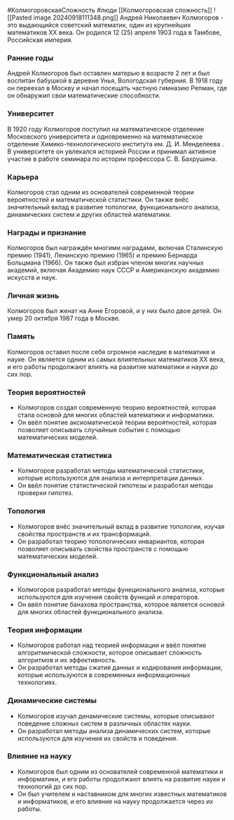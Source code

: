 #КолмогоровскаяСложность #люди
[[Колмогоровская сложность]]
![[Pasted image 20240918111348.png]]
Андрей Николаевич Колмогоров - это выдающийся советский математик, один из крупнейших математиков XX века. Он родился 12 (25) апреля 1903 года в Тамбове, Российская империя.

### Ранние годы

Андрей Колмогоров был оставлен матерью в возрасте 2 лет и был воспитан бабушкой в деревне Унья, Вологодская губерния. В 1918 году он переехал в Москву и начал посещать частную гимназию Репман, где он обнаружил свои математические способности.

### Университет

В 1920 году Колмогоров поступил на математическое отделение Московского университета и одновременно на математическое отделение Химико-технологического института им. Д. И. Менделеева . В университете он увлекался историей России и принимал активное участие в работе семинара по истории профессора С. В. Бахрушина.

### Карьера

Колмогоров стал одним из основателей современной теории вероятностей и математической статистики. Он также внёс значительный вклад в развитие топологии, функционального анализа, динамических систем и других областей математики.

### Награды и признание

Колмогоров был награждён многими наградами, включая Сталинскую премию (1941), Ленинскую премию (1965) и премию Бернарда Больцмана (1966). Он также был избран членом многих научных академий, включая Академию наук СССР и Американскую академию искусств и наук.

### Личная жизнь

Колмогоров был женат на Анне Егоровой, и у них было двое детей. Он умер 20 октября 1987 года в Москве.

### Память

Колмогоров оставил после себя огромное наследие в математике и науке. Он является одним из самых влиятельных математиков XX века, и его работы продолжают влиять на развитие математики и науки до сих пор. 



### Теория вероятностей

- Колмогоров создал современную теорию вероятностей, которая стала основой для многих областей математики и информатики.
- Он ввёл понятие аксиоматической теории вероятностей, которая позволяет описывать случайные события с помощью математических моделей.

### Математическая статистика

- Колмогоров разработал методы математической статистики, которые используются для анализа и интерпретации данных.
- Он ввёл понятие статистической гипотезы и разработал методы проверки гипотез.

### Топология

- Колмогоров внёс значительный вклад в развитие топологии, изучая свойства пространств и их трансформаций.
- Он разработал теорию топологических инвариантов, которая позволяет описывать свойства пространств с помощью математических моделей.

### Функциональный анализ

- Колмогоров разработал методы функционального анализа, которые используются для изучения свойств функций и операторов.
- Он ввёл понятие банахова пространства, которое является основой для многих областей функционального анализа.

### Теория информации

- Колмогоров работал над теорией информации и ввёл понятие алгоритмической сложности, которое описывает сложность алгоритмов и их эффективность.
- Он разработал методы сжатия данных и кодирования информации, которые используются в современных информационных технологиях.

### Динамические системы

- Колмогоров изучал динамические системы, которые описывают поведение сложных систем в различных областях науки.
- Он разработал методы анализа динамических систем, которые используются для изучения их свойств и поведения.

### Влияние на науку

- Колмогоров был одним из основателей современной математики и информатики, и его работы продолжают влиять на развитие науки и технологий до сих пор.
- Он был учителем и наставником для многих известных математиков и информатиков, и его влияние на науку продолжается через их работы.